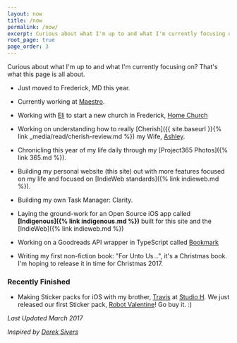 ```yaml
---
layout: now
title: /now
permalink: /now/
excerpt: Curious about what I'm up to and what I'm currently focusing on?  That's what this page is all about. Current as of March 2017.
root_page: true
page_order: 3
---
```


Curious about what I'm up to and what I'm currently focusing on?  That's what this page is all about.

- Just moved to Frederick, MD this year.
- Currently working at [Maestro](https://meetmaestro.com).
- Working with [Eli](https://twitter.com/elidchoi) to start a new church in Frederick, [Home Church](http://homechurchfrederick.org)

- Working on understanding how to really [Cherish]({{ site.baseurl }}{% link _media/read/cherish-review.md %}) my Wife, [Ashley](http://ashleyhinkle.com).
- Chronicling this year of my life daily through my [Project365 Photos]({% link 365.md %}).
- Building my personal website (this site) out with more features focused on my life and focused on [IndieWeb standards]({% link indieweb.md %}).
- Building my own Task Manager: Clarity.
- Laying the ground-work for an Open Source iOS app called **[Indigenous]({% link indigenous.md %})** built for this site and the [IndieWeb]({% link indieweb.md %})
- Working on a Goodreads API wrapper in TypeScript called [Bookmark](https://github.com/EdwardHinkle/bookmark)
- Writing my first non-fiction book: "For Unto Us...", it's a Christmas book. I'm hoping to release it in time for Christmas 2017.

### Recently Finished
- Making Sticker packs for iOS with my brother, [Travis](https://twitter.com/travishinkle) at [Studio H](http://studioh.software). We just released our first Sticker pack, [Robot Valentine](http://studioh.software/robot_valentine)! Go buy it. :)


_Last Updated March 2017_

_Inspired by [Derek Sivers](https://sivers.org/nowff)_